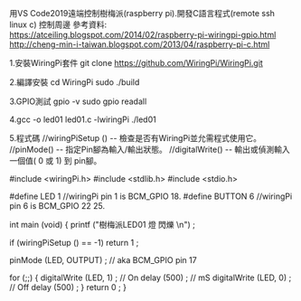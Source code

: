 

用VS Code2019遠端控制樹梅派(raspberry pi).開發C語言程式(remote ssh linux c)  控制周邊
參考資料:
https://atceiling.blogspot.com/2014/02/raspberry-pi-wiringpi-gpio.html
http://cheng-min-i-taiwan.blogspot.com/2013/04/raspberry-pi-c.html


1.安裝WiringPi套件
git clone https://github.com/WiringPi/WiringPi.git

2.編譯安裝
cd WiringPi
sudo ./build

3.GPIO測試
gpio -v
sudo gpio readall

4.gcc -o led01 led01.c -lwiringPi
./led01

5.程式碼
//wiringPiSetup () -- 檢查是否有WiringPi並允需程式使用它。
//pinMode() -- 指定Pin腳為輸入/輸出狀態。
//digitalWrite() -- 輸出或偵測輸入一個值( 0 或 1)  到 pin腳。


#include <wiringPi.h>
#include <stdlib.h>
#include <stdio.h>

#define LED     1         //wiringPi pin 1 is BCM_GPIO 18.
#define BUTTON  6  //wiringPi pin 6 is BCM_GPIO 22 25.

int main (void)
{
  printf ("樹梅派LED01 燈 閃爍 \n") ;

  if (wiringPiSetup () == -1)
    return 1 ;

  pinMode (LED, OUTPUT) ;         // aka BCM_GPIO pin 17

  for (;;)
  {
    digitalWrite (LED, 1) ;       // On
    delay (500) ;               // mS
    digitalWrite (LED, 0) ;       // Off
    delay (500) ;
  }
  return 0 ;
}
